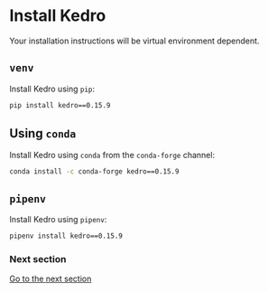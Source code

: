 # Install Kedro

Your installation instructions will be virtual environment dependent.

## `venv`

Install Kedro using `pip`:

```bash
pip install kedro==0.15.9
```

## Using `conda`

Install Kedro using `conda` from the `conda-forge` channel:

```bash
conda install -c conda-forge kedro==0.15.9
```

## `pipenv`

Install Kedro using `pipenv`:

```bash
pipenv install kedro==0.15.9
```

### Next section
[Go to the next section](./04_new_project.md)
